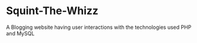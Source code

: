 # Squint-The-Whizz
A Blogging website having user interactions with the technologies used PHP and MySQL
